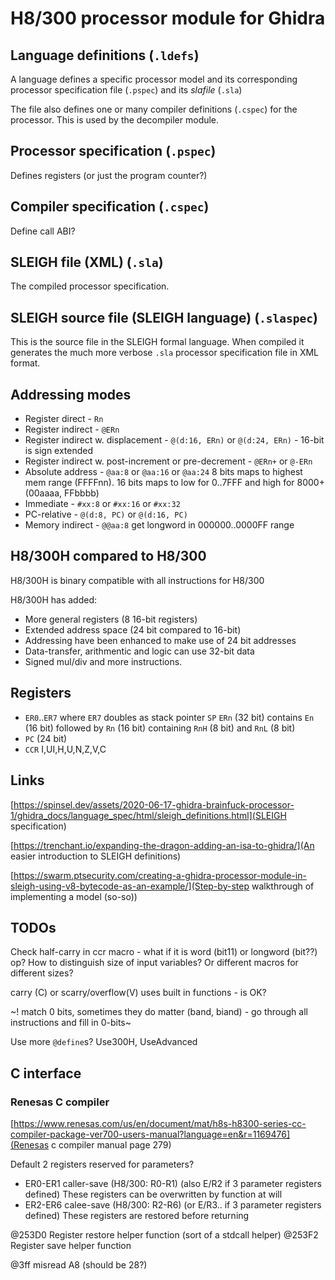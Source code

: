 # H8/300 processor module for Ghidra

## Language definitions (`.ldefs`)

A language defines a specific processor model and its corresponding
processor specification file (`.pspec`) and its _slafile_ (`.sla`)

The file also defines one or many compiler definitions (`.cspec`) for the processor. This is used by the decompiler module.

## Processor specification (`.pspec`)

Defines registers (or just the program counter?)

## Compiler specification (`.cspec`)

Define call ABI?

## SLEIGH file (XML) (`.sla`)

The compiled processor specification. 

## SLEIGH source file (SLEIGH language) (`.slaspec`)

This is the source file in the SLEIGH formal language. When compiled it generates the much more verbose `.sla` processor specification file in XML format.

## Addressing modes

* Register direct - `Rn`
* Register indirect - `@ERn`
* Register indirect w. displacement - `@(d:16, ERn)` or `@(d:24, ERn)` - 16-bit is sign extended
* Register indirect w. post-increment or pre-decrement - `@ERn+` or `@-ERn`
* Absolute address - `@aa:8` or `@aa:16` or `@aa:24` 8 bits maps to highest mem range (FFFFnn). 16 bits maps to low for 0..7FFF and high for 8000+ (00aaaa, FFbbbb)
* Immediate - `#xx:8` or `#xx:16` or `#xx:32`
* PC-relative - `@(d:8, PC)` or `@(d:16, PC)`
* Memory indirect - `@@aa:8` get longword in 000000..0000FF range

## H8/300H compared to H8/300

H8/300H is binary compatible with all instructions for H8/300

H8/300H has added:

* More general registers (8 16-bit registers)
* Extended address space (24 bit compared to 16-bit)
* Addressing have been enhanced to make use of 24 bit addresses
* Data-transfer, arithmentic and logic can use 32-bit data
* Signed mul/div and more instructions.

## Registers

* `ER0`..`ER7` where `ER7` doubles as stack pointer `SP`
  `ERn` (32 bit) contains `En` (16 bit) followed by `Rn` (16 bit) containing `RnH` (8 bit) and `RnL` (8 bit)
* `PC` (24 bit)
* `CCR` I,UI,H,U,N,Z,V,C

## Links

[https://spinsel.dev/assets/2020-06-17-ghidra-brainfuck-processor-1/ghidra_docs/language_spec/html/sleigh_definitions.html](SLEIGH specification)

[https://trenchant.io/expanding-the-dragon-adding-an-isa-to-ghidra/](An easier introduction to SLEIGH definitions)

[https://swarm.ptsecurity.com/creating-a-ghidra-processor-module-in-sleigh-using-v8-bytecode-as-an-example/](Step-by-step walkthrough of implementing a model (so-so))

## TODOs

Check half-carry in ccr macro - what if it is word (bit11) or longword (bit??) op? How to distinguish size of input variables? Or different macros for different sizes?

carry (C) or scarry/overflow(V) uses built in functions - is OK?

~! match 0 bits, sometimes they do matter (band, biand) - go through all instructions and fill in 0-bits~

Use more `@define`s? Use300H, UseAdvanced

## C interface

### Renesas C compiler

[https://www.renesas.com/us/en/document/mat/h8s-h8300-series-cc-compiler-package-ver700-users-manual?language=en&r=1169476](Renesas c compiler manual page 279)

Default 2 registers reserved for parameters?

* ER0-ER1 caller-save (H8/300: R0-R1) (also E/R2 if 3 parameter registers defined)
  These registers can be overwritten by function at will
* ER2-ER6 calee-save (H8/300: R2-R6) (or E/R3.. if 3 parameter registers defined)
  These registers are restored before returning

@253D0 Register restore helper function (sort of a stdcall helper)
@253F2 Register save helper function

@3ff misread A8 (should be 28?)
